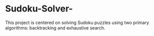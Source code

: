 # Sudoku-Solver-
This project is centered on solving Sudoku puzzles using two primary algorithms: backtracking and exhaustive search.
